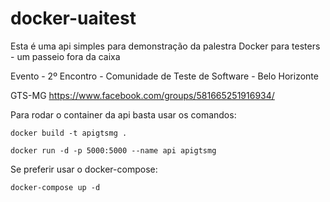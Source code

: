 # docker-uaitest

Esta é uma api simples para demonstração da palestra Docker para testers - um passeio fora da caixa

Evento - 2º Encontro - Comunidade de Teste de Software - Belo Horizonte

GTS-MG https://www.facebook.com/groups/581665251916934/

Para rodar o container da api basta usar os comandos:

```docker build -t apigtsmg .```

```docker run -d -p 5000:5000 --name api apigtsmg```

Se preferir usar o docker-compose:

```docker-compose up -d```



